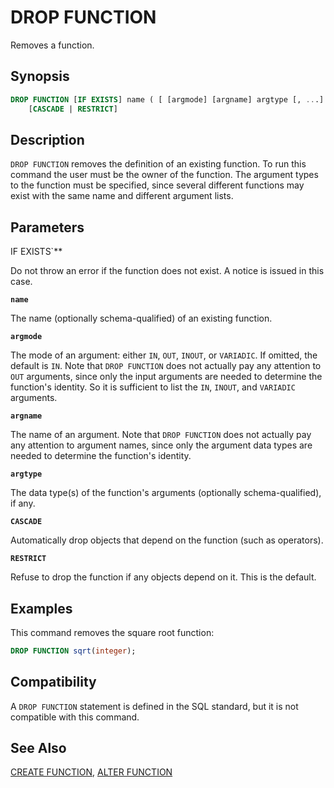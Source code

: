 # DROP FUNCTION

Removes a function.

## Synopsis

```sql
DROP FUNCTION [IF EXISTS] name ( [ [argmode] [argname] argtype [, ...] ] )
    [CASCADE | RESTRICT]
```

## Description

`DROP FUNCTION` removes the definition of an existing function. To run this command the user must be the owner of the function. The argument types to the function must be specified, since several different functions may exist with the same name and different argument lists.

## Parameters

IF EXISTS`**

Do not throw an error if the function does not exist. A notice is issued in this case.

**`name`**

The name (optionally schema-qualified) of an existing function.

**`argmode`**

The mode of an argument: either `IN`, `OUT`, `INOUT`, or `VARIADIC`. If omitted, the default is `IN`. Note that `DROP FUNCTION` does not actually pay any attention to `OUT` arguments, since only the input arguments are needed to determine the function's identity. So it is sufficient to list the `IN`, `INOUT`, and `VARIADIC` arguments.

**`argname`**

The name of an argument. Note that `DROP FUNCTION` does not actually pay any attention to argument names, since only the argument data types are needed to determine the function's identity.

**`argtype`**

The data type(s) of the function's arguments (optionally schema-qualified), if any.

**`CASCADE`**

Automatically drop objects that depend on the function (such as operators).

**`RESTRICT`**

Refuse to drop the function if any objects depend on it. This is the default.

## Examples

This command removes the square root function:

```sql
DROP FUNCTION sqrt(integer);
```

## Compatibility

A `DROP FUNCTION` statement is defined in the SQL standard, but it is not compatible with this command.

## See Also

[CREATE FUNCTION](/docs/sql-statements/sql-stmt-create-function.md), [ALTER FUNCTION](/docs/sql-statements/sql-stmt-alter-function.md)



